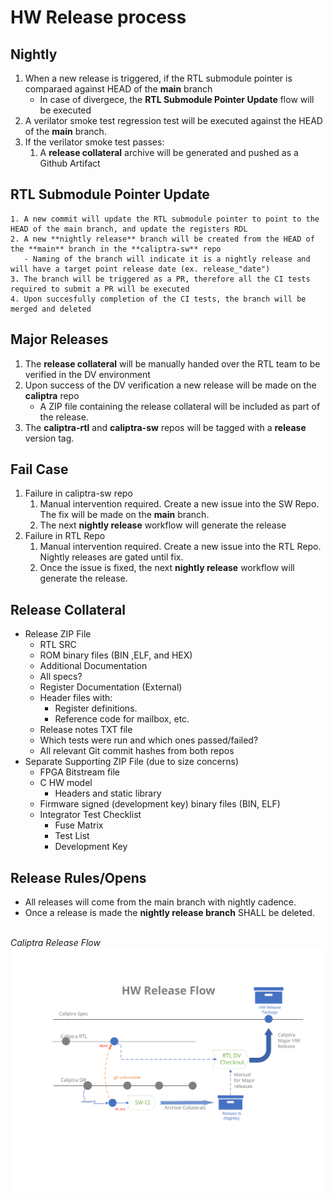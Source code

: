 # HW Release process

## Nightly

1. When a new release is triggered, if the RTL submodule pointer is comparaed against HEAD of the **main** branch
    - In case of divergece, the **RTL Submodule Pointer Update** flow will be executed
2. A verilator smoke test regression test will be executed against the HEAD of the **main** branch.
3. If the verilator smoke test passes:
    1. A **release collateral** archive will be generated and pushed as a Github Artifact

## RTL Submodule Pointer Update

    1. A new commit will update the RTL submodule pointer to point to the HEAD of the main branch, and update the registers RDL
    2. A new **nightly release** branch will be created from the HEAD of the **main** branch in the **caliptra-sw** repo
       - Naming of the branch will indicate it is a nightly release and will have a target point release date (ex. release_"date")
    3. The branch will be triggered as a PR, therefore all the CI tests required to submit a PR will be executed
    4. Upon succesfully completion of the CI tests, the branch will be merged and deleted

## Major Releases

1. The **release collateral** will be manually handed over the RTL team to be verified in the DV environment
2. Upon success of the DV verification a new release will be made on the **caliptra** repo
    -  A ZIP file containing the release collateral will be included as part of the release.
4. The **caliptra-rtl** and **caliptra-sw** repos will be tagged with a **release** version tag.

## Fail Case

1. Failure in caliptra-sw repo
    1. Manual intervention required. Create a new issue into the SW Repo. The fix will be made on the **main** branch.
    2. The next **nightly release** workflow will generate the release
2. Failure in RTL Repo
    1. Manual intervention required. Create a new issue into the RTL Repo. Nightly releases are gated until fix.
    2. Once the issue is fixed, the next **nightly release** workflow will generate the release.

## Release Collateral

- Release ZIP File
  - RTL SRC
  - ROM binary files (BIN ,ELF, and HEX)
  - Additional Documentation
  - All specs?
  - Register Documentation (External)
  - Header files with:
    - Register definitions.
    - Reference code for mailbox, etc.
  - Release notes TXT file
  - Which tests were run and which ones passed/failed?
  - All relevant Git commit hashes from both repos
- Separate Supporting ZIP File (due to size concerns)
  - FPGA Bitstream file
  - C HW model
    - Headers and static library
  - Firmware signed (development key) binary files (BIN, ELF)
  - Integrator Test Checklist
    - Fuse Matrix
    - Test List
    - Development Key

## Release Rules/Opens

- All releases will come from the main branch with nightly cadence.
- Once a release is made the **nightly release branch** SHALL be deleted.

<br> *Caliptra Release Flow*
![Caliptra Release Flow Chart](doc/images/Caliptra_release_flow.svg)
